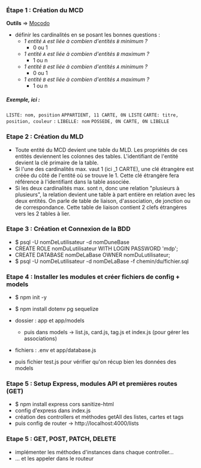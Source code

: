 ### Étape 1 : Création du MCD

**Outils** => [Mocodo](http://mocodo.wingi.net/)
- définir les cardinalités en se posant les bonnes questions :
  - _1 entité `A` est liée à combien d'entités `B` minimum ?_
    - 0 ou 1
  - _1 entité `A` est liée à combien d'entités `B` maximum ?_
    - 1 ou n
  - _1 entité `B` est liée à combien d'entités `A` minimum ?_
    - 0 ou 1
  - _1 entité `B` est liée à combien d'entités `A` maximum ?_
    - 1 ou n

##### Exemple, ici :
`LISTE: nom, position`
`APPARTIENT, 11 CARTE, 0N LISTE`
`CARTE: titre, position, couleur`
`:`
`LIBELLE: nom`
`POSSEDE, 0N CARTE, 0N LIBELLE`


### Etape 2 : Création du MLD

- Toute entité du MCD devient une table du MLD. Les propriétés de ces entités deviennent les colonnes des tables. L'identifiant de l'entité devient la clé primaire de la table.
- Si l'une des cardinalités max. vaut 1 (ici _1 CARTE), une clé étrangère est créée du côté de l'entité où se trouve le 1. Cette clé étrangère fera référence à l'identifiant dans la table associée.
- Si les deux cardinalités max. sont n, donc une relation "plusieurs à plusieurs", la relation devient une table à part entière en relation avec les deux entités. On parle de table de liaison, d'association, de jonction ou de correspondance. Cette table de liaison contient 2 clefs étrangères vers les 2 tables à lier.


### Etape 3 : Création et Connexion de la BDD

- $ psql -U nomDeLutilisateur -d nomDuneBase
- CREATE ROLE nomDuLutilisateur WITH LOGIN PASSWORD 'mdp';
- CREATE DATABASE nomDeLaBase OWNER nomDuLutilisateur;
- $ psql -U nomDeLutilisateur -d nomDeLaBase -f chemin/du/fichier.sql


### Etape 4 : Installer les modules et créer fichiers de config + models

- $ npm init -y
- $ npm install dotenv pg sequelize

- dossier : app et app/models
    - puis dans models -> list.js, card.js, tag.js et index.js (pour gérer les associations)
- fichiers : .env et app/database.js
- puis fichier test.js pour vérifier qu'on récup bien les données des models


### Etape 5 : Setup Express, modules API et premières routes (GET)

- $ npm install express cors sanitize-html
- config d'express dans index.js
- création des controllers et méthodes getAll des listes, cartes et tags
- puis config de router -> http://localhost:4000/lists


### Etape 5 : GET, POST, PATCH, DELETE

- implémenter les méthodes d'instances dans chaque controller...
- ... et les appeler dans le routeur

